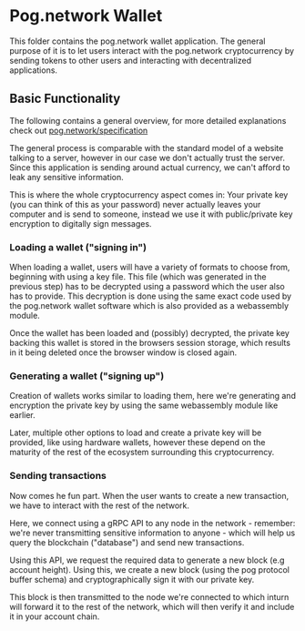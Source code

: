 # Pog.network Wallet

This folder contains the pog.network wallet application. The general purpose of it is to let users interact with the pog.network cryptocurrency by sending tokens to other users and interacting with decentralized applications.

## Basic Functionality

The following contains a general overview, for more detailed explanations check out [pog.network/specification](https://pog.network/specification)

The general process is comparable with the standard model of a website talking to a server, however in our case we don't actually trust the server. Since this application is sending around actual currency, we can't afford to leak any sensitive information.

This is where the whole cryptocurrency aspect comes in: Your private key (you can think of this as your password) never actually leaves your computer and is send to someone, instead we use it with public/private key encryption to digitally sign messages.

### Loading a wallet ("signing in")

When loading a wallet, users will have a variety of formats to choose from, beginning with using a key file. This file (which was generated in the previous step) has to be decrypted using a password which the user also has to provide. This decryption is done using the same exact code used by the pog.network wallet software which is also provided as a webassembly module.

Once the wallet has been loaded and (possibly) decrypted, the private key backing this wallet is stored in the browsers session storage, which results in it being deleted once the browser window is closed again.

### Generating a wallet ("signing up")

Creation of wallets works similar to loading them, here we're generating and encryption the private key by using the same webassembly module like earlier.

Later, multiple other options to load and create a private key will be provided, like using hardware wallets, however these depend on the maturity of the rest of the ecosystem surrounding this cryptocurrency.

### Sending transactions

Now comes he fun part. When the user wants to create a new transaction, we have to interact with the rest of the network.

Here, we connect using a gRPC API to any node in the network - remember: we're never transmitting sensitive information to anyone - which will help us query the blockchain ("database") and send new transactions.

Using this API, we request the required data to generate a new block (e.g account height). Using this, we create a new block (using the pog protocol buffer schema) and cryptographically sign it with our private key.

This block is then transmitted to the node we're connected to which inturn will forward it to the rest of the network, which will then verify it and include it in your account chain.
